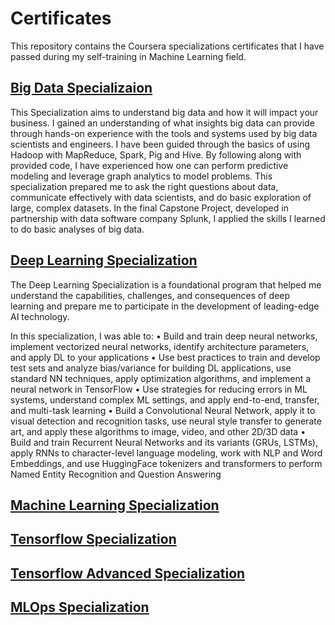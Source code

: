 # Certificates
This repository contains the Coursera specializations certificates that I have passed during my self-training in Machine Learning field. 

## [Big Data Specializaion](https://www.coursera.org/specializations/big-data)
This Specialization aims to understand big data and how it will impact your business. I gained an understanding of what insights big data can provide through hands-on experience with the tools and systems used by big data scientists and engineers. I have been guided through the basics of using Hadoop with MapReduce, Spark, Pig and Hive. By following along with provided code, I have experienced how one can perform predictive modeling and leverage graph analytics to model problems. This specialization prepared me to ask the right questions about data, communicate effectively with data scientists, and do basic exploration of large, complex datasets. In the final Capstone Project, developed in partnership with data software company Splunk, I applied the skills I learned to do basic analyses of big data.
## [Deep Learning Specialization](https://www.coursera.org/specializations/deep-learning)
The Deep Learning Specialization is a foundational program that helped me understand the capabilities, challenges, and consequences of deep learning and prepare me to participate in the development of leading-edge AI technology. 

In this specialization, I was able to:
• Build and train deep neural networks, implement vectorized neural networks, identify architecture parameters, and apply DL to your applications
• Use best practices to train and develop test sets and analyze bias/variance for building DL applications, use standard NN techniques, apply optimization algorithms, and implement a neural network in TensorFlow
• Use strategies for reducing errors in ML systems, understand complex ML settings, and apply end-to-end, transfer, and multi-task learning
• Build a Convolutional Neural Network, apply it to visual detection and recognition tasks, use neural style transfer to generate art, and apply these algorithms to image, video, and other 2D/3D data
• Build and train Recurrent Neural Networks and its variants (GRUs, LSTMs), apply RNNs to character-level language modeling, work with NLP and Word Embeddings, and use HuggingFace tokenizers and transformers to perform Named Entity Recognition and Question Answering
## [Machine Learning Specialization](https://www.coursera.org/specializations/machine-learning)

## [Tensorflow Specialization](https://www.coursera.org/professional-certificates/tensorflow-in-practice)

## [Tensorflow Advanced Specialization](https://www.coursera.org/specializations/tensorflow-advanced-techniques)

## [MLOps Specialization](https://www.coursera.org/specializations/machine-learning-engineering-for-production-mlops)
